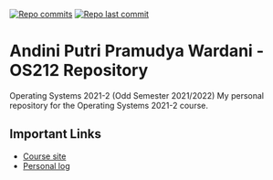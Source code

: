 [![Repo commits](https://badgen.net/github/commits/adnptrpw/os212)](https://github.com/adnptrpw/os212/commits/master)
[![Repo last commit](https://img.shields.io/github/last-commit/adnptrpw/os212)](https://github.com/adnptrpw/os212/commits/master)

# Andini Putri Pramudya Wardani - OS212 Repository
Operating Systems 2021-2 (Odd Semester 2021/2022)
My personal repository for the Operating Systems 2021-2 course.

## Important Links
* [Course site](https://os.vlsm.org/)
* [Personal log](https://adnptrpw.github.io/os212/TXT/mylog.txt)


